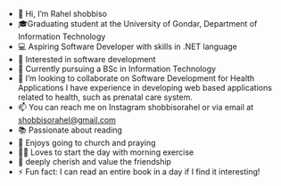 - 👋 Hi, I’m Rahel shobbiso
- 🎓Graduating student at the University of Gondar, Department of Information Technology
- 💻 Aspiring Software Developer with skills in .NET language
- 👀 Interested in  software development
- 🌱 Currently pursuing a BSc in Information Technology
- 💞️ I’m looking to collaborate on Software Development for Health Applications I have experience in developing  web based applications related to health, such as prenatal care system.
- 📫 You can reach me on Instagram shobbisorahel or via email at shobbisorahel@gmail.com
- 📚 Passionate about reading
- 🙏 Enjoys going to church and praying
- 🏃‍♀️ Loves to start the day with morning exercise
- 💎 deeply cherish and value the friendship
- ⚡ Fun fact: I can read an entire book in a day if I find it interesting!


